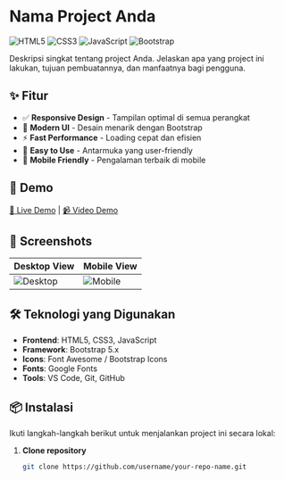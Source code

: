 # Nama Project Anda

![HTML5](https://img.shields.io/badge/HTML5-E34F26?style=for-the-badge&logo=html5&logoColor=white)
![CSS3](https://img.shields.io/badge/CSS3-1572B6?style=for-the-badge&logo=css3&logoColor=white)
![JavaScript](https://img.shields.io/badge/JavaScript-F7DF1E?style=for-the-badge&logo=javascript&logoColor=black)
![Bootstrap](https://img.shields.io/badge/Bootstrap-563D7C?style=for-the-badge&logo=bootstrap&logoColor=white)

Deskripsi singkat tentang project Anda. Jelaskan apa yang project ini lakukan, tujuan pembuatannya, dan manfaatnya bagi pengguna.

## ✨ Fitur

- ✅ **Responsive Design** - Tampilan optimal di semua perangkat
- 🎨 **Modern UI** - Desain menarik dengan Bootstrap
- ⚡ **Fast Performance** - Loading cepat dan efisien
- 🔧 **Easy to Use** - Antarmuka yang user-friendly
- 📱 **Mobile Friendly** - Pengalaman terbaik di mobile

## 🚀 Demo

[🔗 Live Demo](https://your-demo-link.com) | [📹 Video Demo](https://your-video-link.com)

## 📸 Screenshots

| Desktop View | Mobile View |
|--------------|-------------|
| ![Desktop](screenshots/desktop.png) | ![Mobile](screenshots/mobile.png) |

## 🛠️ Teknologi yang Digunakan

- **Frontend**: HTML5, CSS3, JavaScript
- **Framework**: Bootstrap 5.x
- **Icons**: Font Awesome / Bootstrap Icons
- **Fonts**: Google Fonts
- **Tools**: VS Code, Git, GitHub

## 📦 Instalasi

Ikuti langkah-langkah berikut untuk menjalankan project ini secara lokal:

1. **Clone repository**
   ```bash
   git clone https://github.com/username/your-repo-name.git
